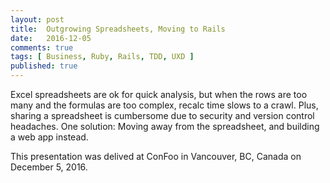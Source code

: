 ```yaml
---
layout: post
title:  Outgrowing Spreadsheets, Moving to Rails
date:   2016-12-05
comments: true
tags: [ Business, Ruby, Rails, TDD, UXD ]
published: true
---
```


<script async class="speakerdeck-embed" data-id="e459e2c30a64456786877b085b3aff74" data-ratio="1.77777777777778" src="//speakerdeck.com/assets/embed.js"></script>

<!--more-->

Excel spreadsheets are ok for quick analysis, but when the rows are too many and the formulas are too complex, recalc time slows to a crawl. Plus, sharing a spreadsheet is cumbersome due to security and version control headaches. One solution: Moving away from the spreadsheet, and building a web app instead.

This presentation was delived at ConFoo in Vancouver, BC, Canada on December 5, 2016.

